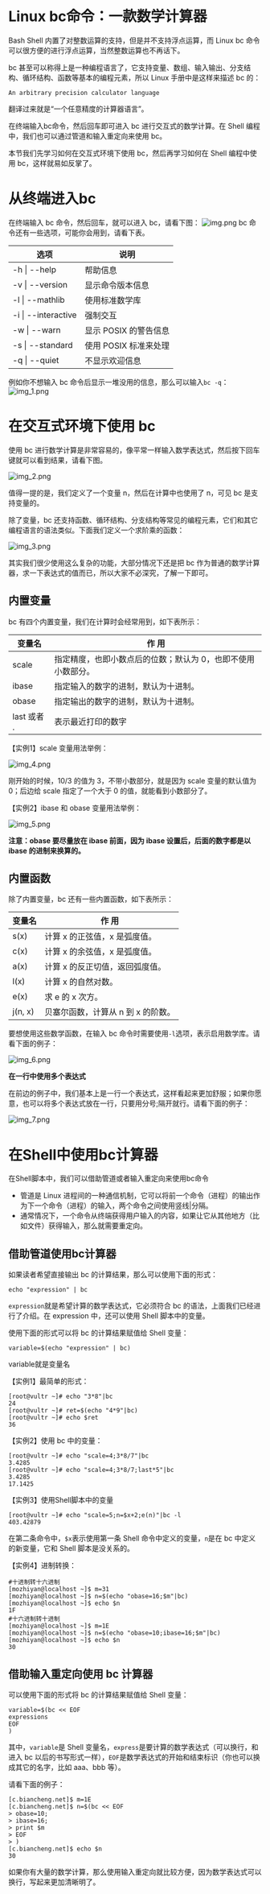 # Linux bc命令：一款数学计算器
Bash Shell 内置了对整数运算的支持，但是并不支持浮点运算，而 Linux bc 命令可以很方便的进行浮点运算，当然整数运算也不再话下。

bc 甚至可以称得上是一种编程语言了，它支持变量、数组、输入输出、分支结构、循环结构、函数等基本的编程元素，所以 Linux 手册中是这样来描述 bc 的：
```shell
An arbitrary precision calculator language
```
翻译过来就是“一个任意精度的计算器语言”。

在终端输入bc命令，然后回车即可进入 bc 进行交互式的数学计算。在 Shell 编程中，我们也可以通过管道和输入重定向来使用 bc。

本节我们先学习如何在交互式环境下使用 bc，然后再学习如何在 Shell 编程中使用 bc，这样就易如反掌了。

# 从终端进入bc
在终端输入 bc 命令，然后回车，就可以进入 bc，请看下图：
![img.png](img.png)
bc 命令还有一些选项，可能你会用到，请看下表。

|选项|说明 |
|---|---|
|-h &#124; --help|帮助信息|
|-v &#124; --version	|显示命令版本信息|
|-l &#124; --mathlib	|使用标准数学库|
|-i &#124; --interactive	|强制交互|
|-w &#124; --warn	|显示 POSIX 的警告信息|
|-s &#124; --standard	|使用 POSIX 标准来处理|
|-q &#124; --quiet	|不显示欢迎信息|

例如你不想输入 bc 命令后显示一堆没用的信息，那么可以输入`bc -q`：
![img_1.png](img_1.png)

# 在交互式环境下使用 bc
使用 bc 进行数学计算是非常容易的，像平常一样输入数学表达式，然后按下回车键就可以看到结果，请看下图。

![img_2.png](img_2.png)

值得一提的是，我们定义了一个变量 n，然后在计算中也使用了 n，可见 bc 是支持变量的。

除了变量，bc 还支持函数、循环结构、分支结构等常见的编程元素，它们和其它编程语言的语法类似。下面我们定义一个求阶乘的函数：

![img_3.png](img_3.png)

其实我们很少使用这么复杂的功能，大部分情况下还是把 bc 作为普通的数学计算器，求一下表达式的值而已，所以大家不必深究，了解一下即可。

## 内置变量

bc 有四个内置变量，我们在计算时会经常用到，如下表所示：

|变量名	|作 用 |
|---|---|
|scale|指定精度，也即小数点后的位数；默认为 0，也即不使用小数部分。|
|ibase|指定输入的数字的进制，默认为十进制。|
|obase|指定输出的数字的进制，默认为十进制。|
|last 或者 .	|表示最近打印的数字|

【实例1】scale 变量用法举例：

![img_4.png](img_4.png)

刚开始的时候，10/3 的值为 3，不带小数部分，就是因为 scale 变量的默认值为 0；后边给 scale 指定了一个大于 0 的值，就能看到小数部分了。

【实例2】ibase 和 obase 变量用法举例：

![img_5.png](img_5.png)

**注意：obase 要尽量放在 ibase 前面，因为 ibase 设置后，后面的数字都是以 ibase 的进制来换算的。**

## 内置函数
除了内置变量，bc 还有一些内置函数，如下表所示：

|变量名	|作 用 |
|---|---|
|s(x)	|计算 x 的正弦值，x 是弧度值。|
|c(x)|计算 x 的余弦值，x 是弧度值。|
|a(x)	|计算 x 的反正切值，返回弧度值。|
|l(x)	|计算 x 的自然对数。|
|e(x)	|求 e 的 x 次方。|
|j(n, x)|贝塞尔函数，计算从 n 到 x 的阶数。|

要想使用这些数学函数，在输入 bc 命令时需要使用`-l`选项，表示启用数学库。请看下面的例子：

![img_6.png](img_6.png)

**在一行中使用多个表达式**

在前边的例子中，我们基本上是一行一个表达式，这样看起来更加舒服；如果你愿意，也可以将多个表达式放在一行，只要用分号;隔开就行。请看下面的例子：

![img_7.png](img_7.png)

# 在Shell中使用bc计算器
在Shell脚本中，我们可以借助管道或者输入重定向来使用bc命令
+ 管道是 Linux 进程间的一种通信机制，它可以将前一个命令（进程）的输出作为下一个命令（进程）的输入，两个命令之间使用竖线|分隔。
+ 通常情况下，一个命令从终端获得用户输入的内容，如果让它从其他地方（比如文件）获得输入，那么就需要重定向。

## 借助管道使用bc计算器
如果读者希望直接输出 bc 的计算结果，那么可以使用下面的形式：
```shell
echo "expression" | bc
```
`expression`就是希望计算的数学表达式，它必须符合 bc 的语法，上面我们已经进行了介绍。在 expression 中，还可以使用 Shell 脚本中的变量。

使用下面的形式可以将 bc 的计算结果赋值给 Shell 变量：
```shell
variable=$(echo "expression" | bc)
```
variable就是变量名

【实例1】最简单的形式：
```shell
[root@vultr ~]# echo "3*8"|bc
24
[root@vultr ~]# ret=$(echo "4*9"|bc)
[root@vultr ~]# echo $ret
36
```
【实例2】使用 bc 中的变量：
```shell
[root@vultr ~]# echo "scale=4;3*8/7"|bc
3.4285
[root@vultr ~]# echo "scale=4;3*8/7;last*5"|bc
3.4285
17.1425
```
【实例3】使用Shell脚本中的变量
```shell
[root@vultr ~]# echo "scale=5;n=$x+2;e(n)"|bc -l
403.42879
```
在第二条命令中，`$x`表示使用第一条 Shell 命令中定义的变量，`n`是在 bc 中定义的新变量，它和 Shell 脚本是没关系的。

【实例4】进制转换：
```shell
#十进制转十六进制
[mozhiyan@localhost ~]$ m=31
[mozhiyan@localhost ~]$ n=$(echo "obase=16;$m"|bc)
[mozhiyan@localhost ~]$ echo $n
1F
#十六进制转十进制
[mozhiyan@localhost ~]$ m=1E
[mozhiyan@localhost ~]$ n=$(echo "obase=10;ibase=16;$m"|bc)
[mozhiyan@localhost ~]$ echo $n
30
```
## 借助输入重定向使用 bc 计算器
可以使用下面的形式将 bc 的计算结果赋值给 Shell 变量：
```shell
variable=$(bc << EOF
expressions
EOF
)
```
其中，`variable`是 Shell 变量名，`express`是要计算的数学表达式（可以换行，和进入 bc 以后的书写形式一样），`EOF`是数学表达式的开始和结束标识（你也可以换成其它的名字，比如 aaa、bbb 等）。

请看下面的例子：
```shell
[c.biancheng.net]$ m=1E
[c.biancheng.net]$ n=$(bc << EOF
> obase=10;
> ibase=16;
> print $m
> EOF
> )
[c.biancheng.net]$ echo $n
30
```
如果你有大量的数学计算，那么使用输入重定向就比较方便，因为数学表达式可以换行，写起来更加清晰明了。



